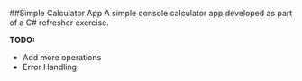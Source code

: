 ##Simple Calculator App
A simple console calculator app developed as part of a C# refresher exercise. 

**TODO:**
* Add more operations
* Error Handling
